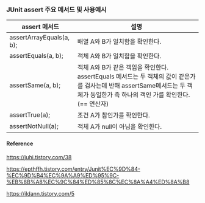 ### **JUnit assert 주요 메서드 및 사용예시**

| **assert 메서드**        | **설명**                                                     |
| ------------------------ | ------------------------------------------------------------ |
| assertArrayEquals(a, b); | 배열 A와 B가 일치함을 확인한다.                              |
| assertEquals(a, b);      | 객체 A와 B가 일치함을 확인한다.                              |
| assertSame(a, b);        | 객체 A와 B가 같은 객임을 확인한다. assertEquals 메서드는 두 객체의 값이 같은가를 검사는데 반해 assertSame메서드는 두 객체가 동일한가 즉 하나의 객인 가를 확인한다.(== 연산자) |
| assertTrue(a);           | 조건 A가 참인가를 확인한다.                                  |
| assertNotNull(a);        | 객체 A가 null이 아님을 확인한다.                             |





#### Reference

https://juhi.tistory.com/38

https://epthffh.tistory.com/entry/Junit%EC%9D%84-%EC%9D%B4%EC%9A%A9%ED%95%9C-%EB%8B%A8%EC%9C%84%ED%85%8C%EC%8A%A4%ED%8A%B8

https://ildann.tistory.com/5